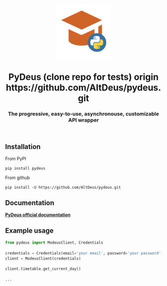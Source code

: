 <p align="center">
  <img src="docs/assets/pydeus.png" width="175px" height="175px">
</p>
<h1 align="center">
  PyDeus (clone repo for tests)
    origin https://github.com/AltDeus/pydeus.git

</h1>
<p align="center">
    <h3 align="center">The progressive, easy-to-use, asynchronouse, customizable API wrapper</h3>
</p>

<br/>

## Installation
From PyPI
```
pip install pydeus
```

From github
```
pip install -U https://github.com/AltDeus/pydeus.git
```

## Documentation
[**PyDeus official documentation**](https://pydeus.staypony.space/docs)

## Example usage
```py
from pydeus import ModeusClient, Credentials

credentials = Credentials(email='your email', password='your password')
client = ModeusClient(credentials)

client.timetable.get_current_day()

...
```
